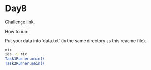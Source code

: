 # Day8

[Challenge link](https://adventofcode.com/2021/day/8).

How to run:

Put your data into 'data.txt' (in the same directory as this readme file).

```sh
mix
ies -S mix
Task1Runner.main()
Task2Runner.main()
```

